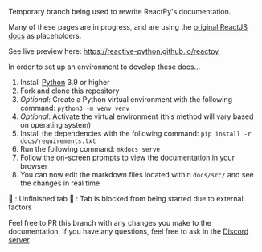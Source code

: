 Temporary branch being used to rewrite ReactPy's documentation.

Many of these pages are in progress, and are using the [original ReactJS docs](https://react.dev/learn) as placeholders.

See live preview here: https://reactive-python.github.io/reactpy

In order to set up an environment to develop these docs...

1. Install [Python](https://www.python.org/downloads/) 3.9 or higher
2. Fork and clone this repository
3. _Optional_: Create a Python virtual environment with the following command: `python3 -m venv venv`
4. _Optional_: Activate the virtual environment (this method will vary based on operating system)
5. Install the dependencies with the following command: `pip install -r docs/requirements.txt`
6. Run the following command: `mkdocs serve`
7. Follow the on-screen prompts to view the documentation in your browser
8. You can now edit the markdown files located within `docs/src/` and see the changes in real time

🚧 : Unfinished tab
🚫 : Tab is blocked from being started due to external factors 

Feel free to PR this branch with any changes you make to the documentation. If you have any questions, feel free to ask in the [Discord server](https://discord.gg/uNb5P4hA9X).
